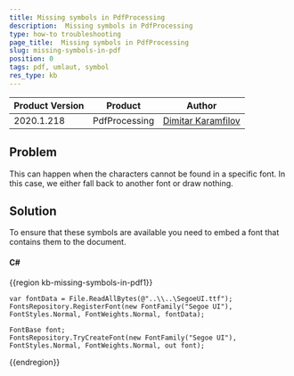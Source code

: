 ```yaml
---
title: Missing symbols in PdfProcessing
description:  Missing symbols in PdfProcessing
type: how-to troubleshooting
page_title:  Missing symbols in PdfProcessing
slug: missing-symbols-in-pdf
position: 0
tags: pdf, umlaut, symbol
res_type: kb
---
```


|Product Version|Product|Author|
|----|----|----|
|2020.1.218|PdfProcessing|[Dimitar Karamfilov](https://www.telerik.com/blogs/author/dimitar-karamfilov)|

## Problem 
This can happen when the characters cannot be found in a specific font. In this case, we either fall back to another font or draw nothing. 

## Solution

To ensure that these symbols are available you need to embed a font that contains them to the document. 

#### __C#__

{{region kb-missing-symbols-in-pdf1}}

    var fontData = File.ReadAllBytes(@"..\\..\SegoeUI.ttf");
    FontsRepository.RegisterFont(new FontFamily("Segoe UI"), FontStyles.Normal, FontWeights.Normal, fontData);

    FontBase font;
    FontsRepository.TryCreateFont(new FontFamily("Segoe UI"), FontStyles.Normal, FontWeights.Normal, out font);

{{endregion}}